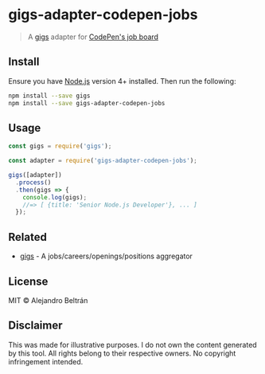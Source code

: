 # gigs-adapter-codepen-jobs

> A [gigs](https://github.com/alebelcor/gigs) adapter for [CodePen's job board](https://codepen.io/jobs)

## Install

Ensure you have [Node.js](https://nodejs.org) version 4+ installed. Then run the following:

```bash
npm install --save gigs
npm install --save gigs-adapter-codepen-jobs
```

## Usage

```js
const gigs = require('gigs');

const adapter = require('gigs-adapter-codepen-jobs');

gigs([adapter])
  .process()
  .then(gigs => {
    console.log(gigs);
    //=> [ {title: 'Senior Node.js Developer'}, ... ]
  });
```

## Related

* [gigs](https://github.com/alebelcor/gigs) - A jobs/careers/openings/positions aggregator

## License

MIT © Alejandro Beltrán

## Disclaimer

This was made for illustrative purposes.
I do not own the content generated by this tool.
All rights belong to their respective owners.
No copyright infringement intended.
